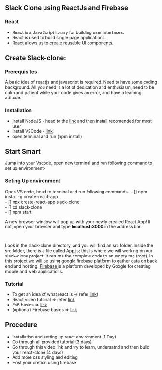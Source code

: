 <h2> Slack Clone using ReactJs and Firebase</h2>

<h3> React </h3>
<ul>
  <li> React is a JavaScript library for building user interfaces.</li>
  <li> React is used to build single page applications.</li>
  <li> React allows us to create reusable UI components.</li>
</ul>
<h2>Create Slack-clone:</h2>
<h3>Prerequisites</h3>
<p>A basic idea of reactjs and javascript is required. Need to have some coding background. All you need is a lot of dedication and enthusiasm, need to be calm and patient while your code gives an error, and have a learning attitude.<br></p>

<h3> Installation </h3>
<ul>
  <li>Install NodeJS - head to the <a href="https://nodejs.org/en/">link</a> and then install recomended for most user</li>
  <li>Install VSCode - <a href="https://code.visualstudio.com/download">link</a></li>
  <li> open terminal and run (npm install) </li>
</ul>


<h2>Start Smart</h2>
Jump into your Vscode, open new terminal and run following command to set up environment-<br>
<h3> Seting Up environment </h3>
Open VS code, head to terminal and run following commands-
- [] npm install -g create-react-app<br>
- [] npx create-react-app slack-clone<br>
- [] cd slack-clone<br>
- [] npm start<br>
<p>A new browser window will pop up with your newly created React App! If not, open your browser and type <b>localhost:3000</b> in the address bar.</p><br>
<p>Look in the slack-clone directory, and you will find an src folder. Inside the src folder, there is a file called App.js; this is where we will working on our slack-clone project. It returns the complete code to an empty tag (root). In this project we will be using  google firebase platform to gather data on back end and hosting. <a href="https://firebase.google.com/"> Firebase </a>is a platform developed by Google for creating mobile and web applications.</p>

<h3>Tutorial</h3>
<ul>
  <li> To get an idea of what react is => refer <a href="https://www.w3schools.com/react//"> link</a>)<br> </li>
  <li> React video tutorial => refer <a href="https://youtu.be/dGcsHMXbSOA">link</a></li>
  <li> Es6 basics => <a href="https://youtu.be/WZQc7RUAg18//">link</a></li>
  <li>(optional) Firebase basics => <a href="https://youtu.be/9kRgVxULbag">link</a></li>
</ul>

<h2>Procedure</h2>
<ul>
  <li>Installation and setting up react environment (1 Day)</li>
  <li>Go through all provided tutorial (3 days)</li>
  <li>Go through this video link and try to learn, undersatnd and then build your react-clone (4 days)</li>
  <li>Add more css styling and editing</li>
  <li>Host your cretion using firebase</li>
</ul>


 

 


